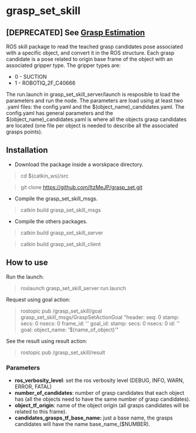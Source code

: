 # grasp_set_skill
## [DEPRECATED] See [Grasp Estimation](https://github.com/ItzMeJP/grasp_estimation)

ROS skill package to read the teached grasp candidates pose associated with a specific object, and convert it in the ROS structure.
Each grasp candidate is a pose related to origin base frame of the object with an associated gripper type.
The gripper types are: 
- 0 - SUCTION
- 1 - ROBOTIQ_2F_C40666

The run.launch in grasp_set_skill_server/launch is resposible to load the parameters and run the node. The parameters are load using at least two .yaml files: the config.yaml and the $(object_name)\_candidates.yaml. The config.yaml has general parameters and the $(object_name)\_candidates.yaml is where all the objects grasp candidates are located (one file per object is needed to describe all the associated grasps points). 

## Installation
- Download the package inside a worskpace directory.

> cd $(catkin_ws)/src

> git clone https://github.com/ItzMeJP/grasp_set.git

- Compile the grasp_set_skill_msgs.

> catkin build grasp_set_skill_msgs

- Compile the others packages.

> catkin build grasp_set_skill_server

> catkin build grasp_set_skill_client

## How to use

Run the launch:
> roslaunch grasp_set_skill_server run.launch

Request using goal action:

> rostopic pub /grasp_set_skill/goal grasp_set_skill_msgs/GraspSetActionGoal "header:
  seq: 0
  stamp:
    secs: 0
    nsecs: 0
  frame_id: ''
goal_id:
  stamp:
    secs: 0
    nsecs: 0
  id: ''
goal:
  object_name: '$(name_of_object)'" 

See the result using result action:

> rostopic pub /grasp_set_skill/result

### Parameters
- **ros_verbosity_level**: set the ros verbosity level (DEBUG, INFO, WARN, ERROR, FATAL)
- **number_of_candidates**: number of grasp candidates that each object has (all the objects need to have the same number of grasp candidates).
- **object_tf_origin**: name of the object origin (all grasps candidates will be related to this frame).
- **candidates_grasps_tf_base_name:** just a base name, the grasps candidates will have the name base_name_($NUMBER).



